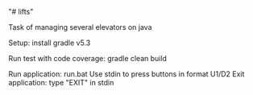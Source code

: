 "# lifts" 

Task of managing several elevators on java

Setup: install gradle v5.3

Run test with code coverage: gradle clean build

Run application: run.bat
Use stdin to press buttons in format U1/D2
Exit application: type "EXIT" in stdin